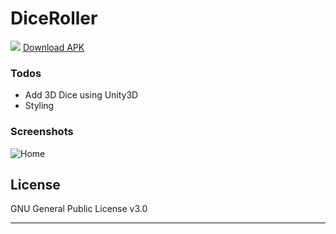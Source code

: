 # DiceRoller

<a href="https://www.gnu.org/licenses/gpl-3.0" alt="License: GPLv3"><img src="https://img.shields.io/badge/License-GPL%20v3-blue.svg"></a>
[Download APK](https://drive.google.com/uc?export=download&id=19zfb2zwCi62jzjY2dkTHiCGAQjfXsCR4)
    
### Todos

 - Add 3D Dice using Unity3D
 - Styling

### Screenshots
![Home](http://i.ibb.co/zHbWz45/1.png)

License
----

GNU General Public License v3.0


****
